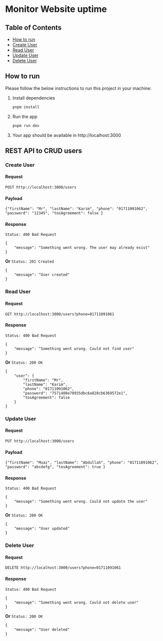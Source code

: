 # Monitor Website uptime

## Table of Contents

- [How to run](#how-to-run)
- [Create User](#create-user)
- [Read User](#read-user)
- [Update User](#update-user)
- [Delete User](#delete-user)

<!-- HOW TO RUN -->

## How to run

Please follow the below instructions to run this project in your machine:

1. Install dependencies
   ```sh
   pnpm install
   ```
2. Run the app
   ```sh
   pnpm run dev
   ```
3. Your app should be available in http://localhost:3000

## REST API to CRUD users
### Create User
#### Request
```
POST http://localhost:3000/users
```
#### Payload
```
{"firstName": "Mr", "lastName": "Karim", "phone": "01711091062", "password": "12345", "tosAgreement": false }
```
#### Response
`Status: 400 Bad Request`
```
{
    "message": "Something went wrong. The user may already exist"
}
```
**Or**
`Status: 201 Created`
```
{
    "message": "User created"
}
```

### Read User
#### Request
```
GET http://localhost:3000/users?phone=01711091061
```
#### Response
`Status: 400 Bad Request`
```
{
    "message": "Something went wrong. Could not find user"
}
```
**Or**
`Status: 200 OK`
```
{
    "user": {
        "firstName": "Mr",
        "lastName": "Karim",
        "phone": "01711091062",
        "password": "7571408e70935dbc6a828cb6369572e1",
        "tosAgreement": false
    }
}
```
### Update User
#### Request
```
PUT http://localhost:3000/users
```
#### Payload
```
{"firstName": "Muaz", "lastName": "Abdullah", "phone": "01711091062", "password": "abcdefg", "tosAgreement": true }
```
#### Response
`Status: 400 Bad Request`
```
{
    "message": "Something went wrong. Could not update the user"
}
```
**Or**
`Status: 200 OK`
```
{
    "message": "User updated"
}
```
### Delete User
#### Request
```
DELETE http://localhost:3000/users?phone=01711091061
```
#### Response
`Status: 400 Bad Request`
```
{
    "message": "Something went wrong. Could not delete user"
}
```
**Or**
`Status: 200 OK`
```
{
    "message": "User deleted"
}
```